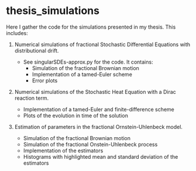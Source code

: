 # thesis_simulations
Here I gather the code for the simulations presented in my thesis. This includes:

1) Numerical simulations of fractional Stochastic Differential Equations with distributional drift.
   - See singularSDEs-approx.py for the code. It contains:  
      - Simulation of the fractional Brownian motion
      - Implementation of a tamed-Euler scheme
      - Error plots

3) Numerical simulations of the Stochastic Heat Equation with a Dirac reaction term.
      - Implementation of a tamed-Euler and finite-difference scheme
      - Plots of the evolution in time of the solution

5) Estimation of parameters in the fractional Ornstein-Uhlenbeck model.
      - Simulation of the fractional Brownian motion
      - Simulation of the fractional Onstein-Uhlenbeck process
      - Implementation of the estimators
      - Histograms with highlighted mean and standard deviation of the estimators
  

